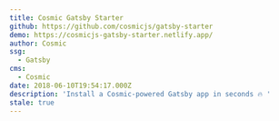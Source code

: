 ```yaml
---
title: Cosmic Gatsby Starter
github: https://github.com/cosmicjs/gatsby-starter
demo: https://cosmicjs-gatsby-starter.netlify.app/
author: Cosmic
ssg:
  - Gatsby
cms:
  - Cosmic
date: 2018-06-10T19:54:17.000Z
description: 'Install a Cosmic-powered Gatsby app in seconds 🔥 '
stale: true
---
```

